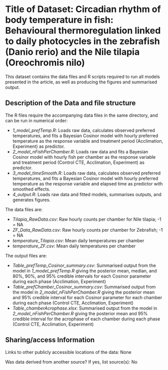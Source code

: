 # Title of Dataset: Circadian rhythm of body temperature in fish: Behavioural thermoregulation linked to daily photocycles in the zebrafish (Danio rerio) and the Nile tilapia (Oreochromis nilo)

This dataset contains the data files and R scripts required to run all models presented in the article, as well as producing the figures and summarised output.

## Description of the Data and file structure

The R files require the accompanying data files in the same directory, and can be run in numerical order:

-   *1_model_prefTemp.R*: Loads raw data, calculates observed preferred temperatures, and fits a Bayesian Cosinor model with hourly preferred temperature as the response variable and treatment period (Acclimation, Experiment) as predictor.
-   *2_model_nFishPerChamber.R*: Loads raw data and fits a Bayesian Cosinor model with hourly fish per chamber as the response variable and treatment period (Control CTE, Acclimation, Experiment) as predictor.
-   *3_model_timeSmooth.R*: Loads raw data, calculates observed preferred temperatures, and fits a Bayesian Cosinor model with hourly preferred temperature as the response variable and elapsed time as predictor with smoothed effects.
-   *4_output.R*: Loads raw data and fitted models, summarises outputs, and generates figures.

The data files are:

-   *Tilapia_RawData.csv*: Raw hourly counts per chamber for Nile tilapia; -1 = NA
-   *ZF_Data_RawData.csv:* Raw hourly counts per chamber for Zebrafish; -1 = NA
-   *temperature_Tilapia.csv*: Mean daily temperatures per chamber
-   *temperature_ZF.csv*: Mean daily temperatures per chamber

The output files are:

-   *Table_prefTemp_Cosinor_summary.csv*: Summarised output from the model in *1_model_prefTemp.R* giving the posterior mean, median, and 80%, 90%, and 95% credible intervals for each Cosinor parameter during each phase (Acclimation, Experiment)
-   *Table_prefChamber_Cosinor_summary.csv*: Summarised output from the model in *2_model_nFishPerChamber.R* giving the posterior mean and 95% credible interval for each Cosinor parameter for each chamber during each phase (Control CTE, Acclimation, Experiment)
-   *Table_chamberAcrophase.xlsx*: Summarised output from the model in *2_model_nFishPerChamber.R* giving the posterior mean and 95% credible interval for the acrophase of each chamber during each phase (Control CTE, Acclimation, Experiment)

## Sharing/access Information

Links to other publicly accessible locations of the data: None

Was data derived from another source? If yes, list source(s): No
